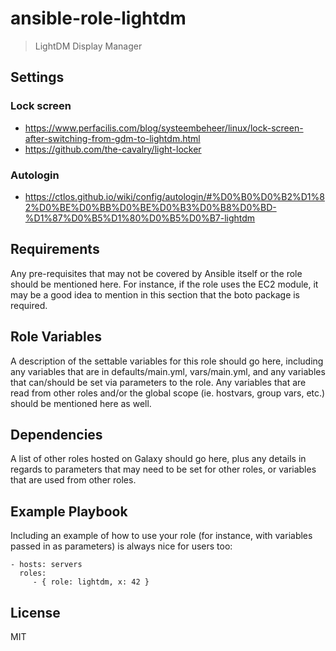 # ansible-role-lightdm

> LightDM Display Manager

## Settings

### Lock screen

- https://www.perfacilis.com/blog/systeembeheer/linux/lock-screen-after-switching-from-gdm-to-lightdm.html
- https://github.com/the-cavalry/light-locker

### Autologin

- https://ctlos.github.io/wiki/config/autologin/#%D0%B0%D0%B2%D1%82%D0%BE%D0%BB%D0%BE%D0%B3%D0%B8%D0%BD-%D1%87%D0%B5%D1%80%D0%B5%D0%B7-lightdm

## Requirements

Any pre-requisites that may not be covered by Ansible itself or the role should be mentioned here. For instance, if the
role uses the EC2 module, it may be a good idea to mention in this section that the boto package is required.

## Role Variables

A description of the settable variables for this role should go here, including any variables that are in
defaults/main.yml, vars/main.yml, and any variables that can/should be set via parameters to the role. Any variables
that are read from other roles and/or the global scope (ie. hostvars, group vars, etc.) should be mentioned here as
well.

## Dependencies

A list of other roles hosted on Galaxy should go here, plus any details in regards to parameters that may need to be set
for other roles, or variables that are used from other roles.

## Example Playbook

Including an example of how to use your role (for instance, with variables passed in as parameters) is always nice for
users too:

    - hosts: servers
      roles:
         - { role: lightdm, x: 42 }

## License

MIT
